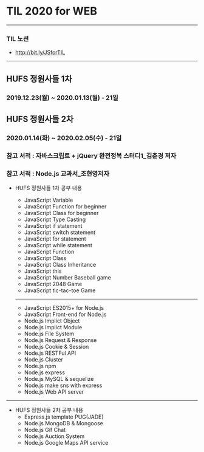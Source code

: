 # TIL 2020 for WEB

---

### TIL 노션

- <http://bit.ly/JSforTIL>

---

## HUFS 정원사들 1차
### 2019.12.23(월) ~ 2020.01.13(월) - 21일

## HUFS 정원사들 2차
### 2020.01.14(화) ~ 2020.02.05(수) - 21일

### 참고 서적 : 자바스크립트 + jQuery 완전정복 스터디1\_김춘경 저자

### 참고 서적 : Node.js 교과서\_조현영저자

- HUFS 정원사들 1차 공부 내용

  - JavaScript Variable
  - JavaScript Function for beginner
  - JavaScript Class for beginner
  - JavaScript Type Casting
  - JavaScript if statement
  - JavaScript switch statement
  - JavaScript for statement
  - JavaScript while statement
  - JavaScript Function
  - JavaScript Class
  - JavaScript Class Inheritance
  - JavaScript this
  - JavaScript Number Baseball game
  - JavaScript 2048 Game
  - JavaScript tic-tac-toe Game
  ---
  - JavaScript ES2015+ for Node.js
  - JavaScript Front-end for Node.js
  - Node.js Implict Object
  - Node.js Implict Module
  - Node.js File System
  - Node.js Request & Response
  - Node.js Cookie & Session
  - Node.js RESTFul API
  - Node.js Cluster
  - Node.js npm
  - Node.js express
  - Node.js MySQL & sequelize
  - Node.js make sns with express
  - Node.js Web API server

---
- HUFS 정원사들 2차 공부 내용
  - Express.js template PUG(JADE)
  - Node.js MongoDB & Mongoose
  - Node.js Gif Chat
  - Node.js Auction System
  - Node.js Google Maps API service
